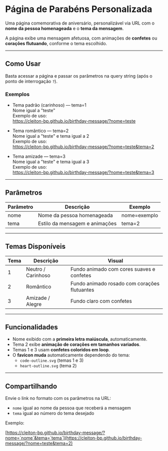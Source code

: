 # Página de Parabéns Personalizada

Uma página comemorativa de aniversário, personalizável via URL com o **nome da pessoa homenageada** e o **tema da mensagem**.

A página exibe uma mensagem afetuosa, com animações de **confetes** ou **corações flutuando**, conforme o tema escolhido.

---

## Como Usar

Basta acessar a página e passar os parâmetros na query string (após o ponto de interrogação `?`).

### Exemplos

- Tema padrão (carinhoso) — tema=1  
  Nome igual a "teste"  
  Exemplo de uso:  
  https://cleiton-bp.github.io/birthday-message/?nome=teste

- Tema romântico — tema=2  
  Nome igual a "teste" e tema igual a 2  
  Exemplo de uso:  
  https://cleiton-bp.github.io/birthday-message/?nome=teste&tema=2

- Tema amizade — tema=3  
  Nome igual a "teste" e tema igual a 3  
  Exemplo de uso:  
  https://cleiton-bp.github.io/birthday-message/?nome=teste&tema=3

---

## Parâmetros

| Parâmetro | Descrição                      | Exemplo      |
| --------- | ------------------------------ | ------------ |
| nome      | Nome da pessoa homenageada     | nome=exemplo |
| tema      | Estilo da mensagem e animações | tema=2       |

---

## Temas Disponíveis

| Tema | Descrição          | Visual                                       |
| ---- | ------------------ | -------------------------------------------- |
| 1    | Neutro / Carinhoso | Fundo animado com cores suaves e confetes    |
| 2    | Romântico          | Fundo animado rosado com corações flutuantes |
| 3    | Amizade / Alegre   | Fundo claro com confetes                     |

---

## Funcionalidades

- Nome exibido com a **primeira letra maiúscula**, automaticamente.
- Tema 2 exibe **animação de corações em tamanhos variados**.
- Temas 1 e 3 usam **confetes coloridos em loop**.
- O **favicon muda** automaticamente dependendo do tema:
  - `code-outline.svg` (temas 1 e 3)
  - `heart-outline.svg` (tema 2)

---

## Compartilhando

Envie o link no formato com os parâmetros na URL:

- `nome` igual ao nome da pessoa que receberá a mensagem
- `tema` igual ao número do tema desejado

Exemplo:

[https://cleiton-bp.github.io/birthday-message/?nome=`nome`&tema=`tema`](https://cleiton-bp.github.io/birthday-message/?nome=teste&tema=2)
